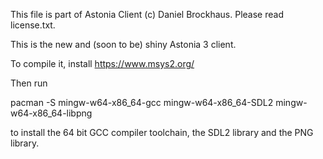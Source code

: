 
This file is part of Astonia Client (c) Daniel Brockhaus. Please read license.txt.

This is the new and (soon to be) shiny Astonia 3 client.

To compile it, install https://www.msys2.org/

Then run

pacman -S mingw-w64-x86_64-gcc mingw-w64-x86_64-SDL2 mingw-w64-x86_64-libpng

to install the 64 bit GCC compiler toolchain, the SDL2 library and the
PNG library.


